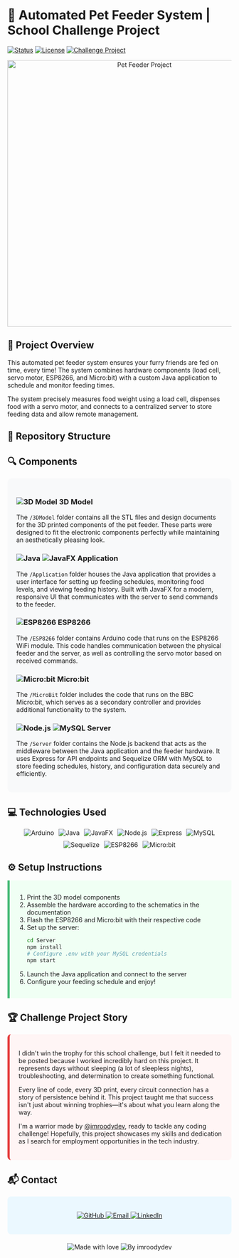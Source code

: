 # 🐾 Automated Pet Feeder System | School Challenge Project

[![Status](https://img.shields.io/badge/status-completed-success)](https://github.com/imroodydev)
[![License](https://img.shields.io/badge/license-MIT-blue.svg)](LICENSE)
[![Challenge Project](https://img.shields.io/badge/Challenge-Project-orange)](https://github.com/imroodydev)

<p align="center">
  <img src="https://via.placeholder.com/800x400?text=Pet+Feeder+Project" alt="Pet Feeder Project" width="600">
</p>

## 🌟 Project Overview

This automated pet feeder system ensures your furry friends are fed on time, every time! The system combines hardware components (load cell, servo motor, ESP8266, and Micro:bit) with a custom Java application to schedule and monitor feeding times.

The system precisely measures food weight using a load cell, dispenses food with a servo motor, and connects to a centralized server to store feeding data and allow remote management.

## 📁 Repository Structure

## 🔍 Components

<div style="background-color: #f8f9fa; padding: 20px; border-radius: 10px; margin-bottom: 20px;">

### <img src="https://img.shields.io/badge/3D-Model-FF6A00?style=flat-square&logo=blender&logoColor=white" alt="3D Model" /> 3D Model

The `/3DModel` folder contains all the STL files and design documents for the 3D printed components of the pet feeder. These parts were designed to fit the electronic components perfectly while maintaining an aesthetically pleasing look.

### <img src="https://img.shields.io/badge/Java-ED8B00?style=flat-square&logo=java&logoColor=white" alt="Java" /> <img src="https://img.shields.io/badge/JavaFX-007396?style=flat-square&logo=java&logoColor=white" alt="JavaFX" /> Application

The `/Application` folder houses the Java application that provides a user interface for setting up feeding schedules, monitoring food levels, and viewing feeding history. Built with JavaFX for a modern, responsive UI that communicates with the server to send commands to the feeder.

### <img src="https://img.shields.io/badge/ESP8266-E7352C?style=flat-square&logo=espressif&logoColor=white" alt="ESP8266" /> ESP8266

The `/ESP8266` folder contains Arduino code that runs on the ESP8266 WiFi module. This code handles communication between the physical feeder and the server, as well as controlling the servo motor based on received commands.

### <img src="https://img.shields.io/badge/Micro:bit-00ED00?style=flat-square&logo=microbit&logoColor=white" alt="Micro:bit" /> Micro:bit

The `/MicroBit` folder includes the code that runs on the BBC Micro:bit, which serves as a secondary controller and provides additional functionality to the system.

### <img src="https://img.shields.io/badge/Node.js-43853D?style=flat-square&logo=node.js&logoColor=white" alt="Node.js" /> <img src="https://img.shields.io/badge/MySQL-4479A1?style=flat-square&logo=mysql&logoColor=white" alt="MySQL" /> Server

The `/Server` folder contains the Node.js backend that acts as the middleware between the Java application and the feeder hardware. It uses Express for API endpoints and Sequelize ORM with MySQL to store feeding schedules, history, and configuration data securely and efficiently.

</div>

## 💻 Technologies Used

<div style="display: flex; flex-wrap: wrap; gap: 10px; justify-content: center; margin-bottom: 20px;">
    <img src="https://img.shields.io/badge/Arduino-00979D?style=for-the-badge&logo=Arduino&logoColor=white" alt="Arduino">
    <img src="https://img.shields.io/badge/Java-ED8B00?style=for-the-badge&logo=java&logoColor=white" alt="Java">
    <img src="https://img.shields.io/badge/JavaFX-007396?style=for-the-badge&logo=java&logoColor=white" alt="JavaFX">
    <img src="https://img.shields.io/badge/Node.js-43853D?style=for-the-badge&logo=node.js&logoColor=white" alt="Node.js">
    <img src="https://img.shields.io/badge/Express-000000?style=for-the-badge&logo=express&logoColor=white" alt="Express">
    <img src="https://img.shields.io/badge/MySQL-4479A1?style=for-the-badge&logo=mysql&logoColor=white" alt="MySQL">
    <img src="https://img.shields.io/badge/Sequelize-52B0E7?style=for-the-badge&logo=Sequelize&logoColor=white" alt="Sequelize">
    <img src="https://img.shields.io/badge/ESP8266-E7352C?style=for-the-badge&logo=espressif&logoColor=white" alt="ESP8266">
    <img src="https://img.shields.io/badge/Micro:bit-00ED00?style=for-the-badge&logo=microbit&logoColor=white" alt="Micro:bit">
</div>

## ⚙️ Setup Instructions

<div style="background-color: #f0fff4; padding: 15px; border-left: 5px solid #48BB78; margin-bottom: 20px;">

1. Print the 3D model components
2. Assemble the hardware according to the schematics in the documentation
3. Flash the ESP8266 and Micro:bit with their respective code
4. Set up the server:
   ```bash
   cd Server
   npm install
   # Configure .env with your MySQL credentials
   npm start
   ```
5. Launch the Java application and connect to the server
6. Configure your feeding schedule and enjoy!

</div>

## 🏆 Challenge Project Story

<div style="background-color: #fff5f5; padding: 20px; border-radius: 8px; border-left: 5px solid #e53e3e; margin-bottom: 20px;">

I didn't win the trophy for this school challenge, but I felt it needed to be posted because I worked incredibly hard on this project. It represents days without sleeping (a lot of sleepless nights), troubleshooting, and determination to create something functional.

Every line of code, every 3D print, every circuit connection has a story of persistence behind it. This project taught me that success isn't just about winning trophies—it's about what you learn along the way.

I'm a warrior made by <a href="https://github.com/imroodydev">@imroodydev</a>, ready to tackle any coding challenge! Hopefully, this project showcases my skills and dedication as I search for employment opportunities in the tech industry.

</div>

## 📬 Contact

<div style="background-color: #ebf8ff; padding: 20px; border-radius: 8px; margin-bottom: 20px;">

<p align="center">
  <a href="https://github.com/imroodydev">
    <img src="https://img.shields.io/badge/GitHub-imroodydev-181717?style=for-the-badge&logo=github&logoColor=white" alt="GitHub">
  </a>
  <a href="mailto:your-email@example.com">
    <img src="https://img.shields.io/badge/Email-Contact_Me-D14836?style=for-the-badge&logo=gmail&logoColor=white" alt="Email">
  </a>
  <a href="https://linkedin.com/in/imroodydev">
    <img src="https://img.shields.io/badge/LinkedIn-Connect-0077B5?style=for-the-badge&logo=linkedin&logoColor=white" alt="LinkedIn">
  </a>
</p>

</div>

<p align="center">
  <img src="https://img.shields.io/badge/Made%20with-❤️%20and%20☕-red.svg" alt="Made with love">
  <img src="https://img.shields.io/badge/By-imroodydev-blue.svg" alt="By imroodydev">
</p>

